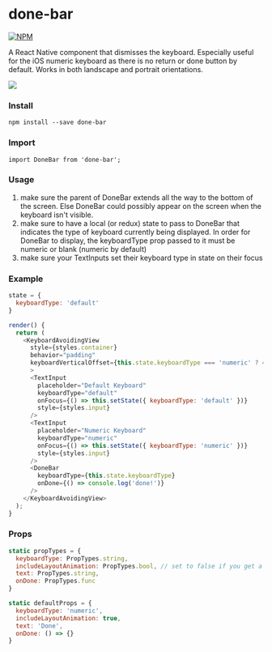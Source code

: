 # done-bar

[![NPM](https://nodei.co/npm/done-bar.png?downloads=true)](https://www.npmjs.com/package/done-bar)

A React Native component that dismisses the keyboard.  Especially useful for the iOS numeric keyboard as there is no return or done button by default.  Works in both landscape and portrait orientations.

![](https://media.giphy.com/media/xT39DdG9kXnvxsEVPy/giphy.gif)

### Install

`npm install --save done-bar`

### Import

`import DoneBar from 'done-bar';`

### Usage
1. make sure the parent of DoneBar extends all the way to the bottom of the screen.  Else DoneBar could possibly appear on the screen when the keyboard isn't visible.
2. make sure to have a local (or redux) state to pass to DoneBar that indicates the type of keyboard currently being displayed.  In order for DoneBar to display, the keyboardType prop passed to it must be numeric or blank (numeric by default)
3. make sure your TextInputs set their keyboard type in state on their focus

### Example
```javascript
state = {
  keyboardType: 'default'
}

render() {
  return (
    <KeyboardAvoidingView
      style={styles.container}
      behavior="padding"
      keyboardVerticalOffset={this.state.keyboardType === 'numeric' ? 40 : 0}
      >
      <TextInput
        placeholder="Default Keyboard"
        keyboardType="default"
        onFocus={() => this.setState({ keyboardType: 'default' })}
        style={styles.input}
      />
      <TextInput
        placeholder="Numeric Keyboard"
        keyboardType="numeric"
        onFocus={() => this.setState({ keyboardType: 'numeric' })}
        style={styles.input}
      />
      <DoneBar
        keyboardType={this.state.keyboardType}
        onDone={() => console.log('done!')}
      />
    </KeyboardAvoidingView>
  );
}
```

### Props

```javascript
static propTypes = {
  keyboardType: PropTypes.string,
  includeLayoutAnimation: PropTypes.bool, // set to false if you get a warning saying there are simultaneous LayoutAnimations
  text: PropTypes.string,
  onDone: PropTypes.func
}

static defaultProps = {
  keyboardType: 'numeric',
  includeLayoutAnimation: true,
  text: 'Done',
  onDone: () => {}
}
```

